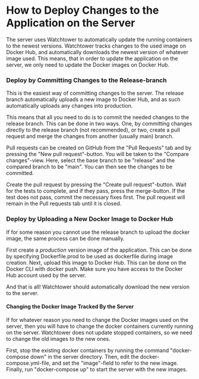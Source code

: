 # How to Deploy Changes to the Application on the Server

The server uses Watchtower to automatically update the running containers to the newest versions. Watchtower tracks changes to the used image on Docker Hub, and automatically downloads the newest version of whatever image used. This means, that in order to update the application on the server, we only need to update the Docker images on Docker Hub.

### Deploy by Committing Changes to the Release-branch

This is the easiest way of committing changes to the server. The release branch automatically uploads a new image to Docker Hub, and as such automatically uploads any changes into production.

This means that all you need to do is to commit the needed changes to the release branch. This can be done in two ways. One, by committing changes directly to the release branch (not recommended), or two, create a pull request and merge the changes from another (usually main) branch.

Pull requests can be created on GitHub from the "Pull Requests" tab and by pressing the "New pull request"-button. You will be taken to the "Compare changes"-view. Here, select the base branch to be "release" and the compared branch to be "main". You can then see the changes to be committed. 

Create the pull request by pressing the "Create pull request"-button. Wait for the tests to complete, and if they pass, press the merge-button. 
If the test does not pass, commit the necessary fixes first. The pull request will remain in the Pull requests tab until it is closed.

### Deploy by Uploading a New Docker Image to Docker Hub

If for some reason you cannot use the release branch to upload the docker image, the same process can be done manually.

First create a *production* version image of the application. This can be done by specifying Dockerfile.prod to be used as dockerfile during image creation. Next, upload this image to Docker Hub. This can be done on the Docker CLI with docker push. Make sure you have access to the Docker Hub account used by the server.

And that is all! Watchtower should automatically download the new version to the server.

#### Changing the Docker Image Tracked By the Server

If for whatever reason you need to change the Docker images used on the server, then you will have to change the docker containers currently running on the server. Watchtower does not update stopped containers, so we need to change the old images to the new ones.

First, stop the existing docker containers by running the command "docker-compose down" in the server directory. Then, edit the docker-compose.yml-file, and set the "image"-field to refer to the new image.
Finally, run "docker-compose up" to start the server with the new images.
